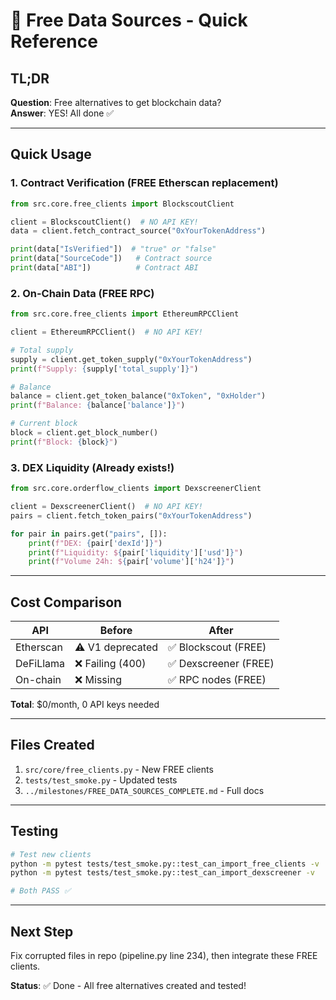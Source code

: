 # 🚀 Free Data Sources - Quick Reference

## TL;DR

**Question**: Free alternatives to get blockchain data?  
**Answer**: YES! All done ✅

---

## Quick Usage

### 1. Contract Verification (FREE Etherscan replacement)

```python
from src.core.free_clients import BlockscoutClient

client = BlockscoutClient()  # NO API KEY!
data = client.fetch_contract_source("0xYourTokenAddress")

print(data["IsVerified"])  # "true" or "false"
print(data["SourceCode"])   # Contract source
print(data["ABI"])          # Contract ABI
```

### 2. On-Chain Data (FREE RPC)

```python
from src.core.free_clients import EthereumRPCClient

client = EthereumRPCClient()  # NO API KEY!

# Total supply
supply = client.get_token_supply("0xYourTokenAddress")
print(f"Supply: {supply['total_supply']}")

# Balance
balance = client.get_token_balance("0xToken", "0xHolder")
print(f"Balance: {balance['balance']}")

# Current block
block = client.get_block_number()
print(f"Block: {block}")
```

### 3. DEX Liquidity (Already exists!)

```python
from src.core.orderflow_clients import DexscreenerClient

client = DexscreenerClient()  # NO API KEY!
pairs = client.fetch_token_pairs("0xYourTokenAddress")

for pair in pairs.get("pairs", []):
    print(f"DEX: {pair['dexId']}")
    print(f"Liquidity: ${pair['liquidity']['usd']}")
    print(f"Volume 24h: ${pair['volume']['h24']}")
```

---

## Cost Comparison

| API | Before | After |
|-----|--------|-------|
| Etherscan | ⚠️ V1 deprecated | ✅ Blockscout (FREE) |
| DeFiLlama | ❌ Failing (400) | ✅ Dexscreener (FREE) |
| On-chain | ❌ Missing | ✅ RPC nodes (FREE) |

**Total**: $0/month, 0 API keys needed

---

## Files Created

1. `src/core/free_clients.py` - New FREE clients
2. `tests/test_smoke.py` - Updated tests
3. `../milestones/FREE_DATA_SOURCES_COMPLETE.md` - Full docs

---

## Testing

```bash
# Test new clients
python -m pytest tests/test_smoke.py::test_can_import_free_clients -v
python -m pytest tests/test_smoke.py::test_can_import_dexscreener -v

# Both PASS ✅
```

---

## Next Step

Fix corrupted files in repo (pipeline.py line 234), then integrate these FREE clients.

**Status**: ✅ Done - All free alternatives created and tested!
